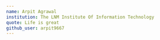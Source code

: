 ```yaml
---
name: Arpit Agrawal
institution: The LNM Institute Of Information Technology
quote: Life is great
github_user: arpit9667
---
```

